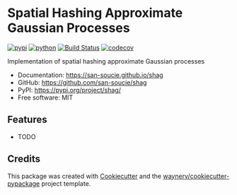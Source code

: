 # Spatial Hashing Approximate Gaussian Processes


[![pypi](https://img.shields.io/pypi/v/shag.svg)](https://pypi.org/project/shag/)
[![python](https://img.shields.io/pypi/pyversions/shag.svg)](https://pypi.org/project/shag/)
[![Build Status](https://github.com/san-soucie/shag/actions/workflows/dev.yml/badge.svg)](https://github.com/san-soucie/shag/actions/workflows/dev.yml)
[![codecov](https://codecov.io/gh/san-soucie/shag/branch/main/graphs/badge.svg)](https://codecov.io/github/san-soucie/shag)



Implementation of spatial hashing approximate Gaussian processes


* Documentation: <https://san-soucie.github.io/shag>
* GitHub: <https://github.com/san-soucie/shag>
* PyPI: <https://pypi.org/project/shag/>
* Free software: MIT


## Features

* TODO

## Credits

This package was created with [Cookiecutter](https://github.com/audreyr/cookiecutter) and the [waynerv/cookiecutter-pypackage](https://github.com/waynerv/cookiecutter-pypackage) project template.

